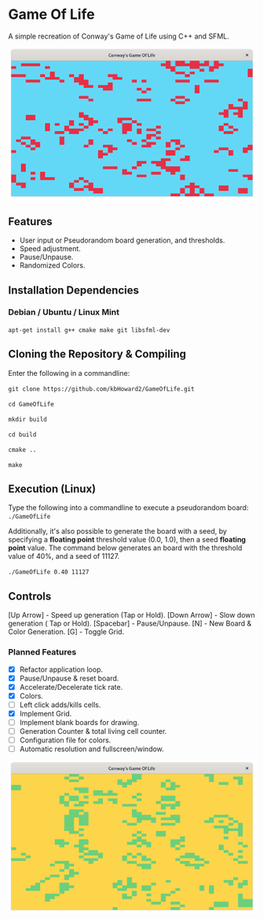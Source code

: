 # Game Of Life 
A simple recreation of Conway's Game of Life using C++ and SFML.

![Alt text](blue-red.png?raw=true "Randomized colors")

## Features
- User input or Pseudorandom board generation, and thresholds.
- Speed adjustment. 
- Pause/Unpause.
- Randomized Colors. 

## Installation Dependencies
### Debian / Ubuntu /  Linux Mint
`apt-get install g++ cmake make git libsfml-dev`

## Cloning the Repository & Compiling
Enter the following in a commandline:

`git clone https://github.com/kbHoward2/GameOfLife.git`

`cd GameOfLife`

`mkdir build`

`cd build`

`cmake ..`

`make`


## Execution (Linux)
Type the following into a commandline to execute a pseudorandom board:
`./GameOfLife`

Additionally, it's also possible to generate the board with a seed, by specifying a __floating point__ threshold value (0.0, 1.0), then a seed __floating point__ value. The command below generates an board with the threshold value of 40%, and a seed of 11127. 

`./GameOfLife 0.40 11127`

## Controls
[Up Arrow] - Speed up generation (Tap or Hold).
[Down Arrow] - Slow down generation ( Tap or Hold). 
[Spacebar] - Pause/Unpause.
[N] - New Board & Color Generation.
[G] - Toggle Grid.


### Planned Features
- [x] Refactor application loop.
- [x] Pause/Unpause & reset board.
- [x] Accelerate/Decelerate tick rate.
- [x] Colors.
- [ ] Left click adds/kills cells.
- [x] Implement Grid.
- [ ] Implement blank boards for drawing.
- [ ] Generation Counter & total living cell counter.
- [ ] Configuration file for colors.
- [ ] Automatic resolution and fullscreen/window.

![Alt text](yellow-green.png?raw=true)
